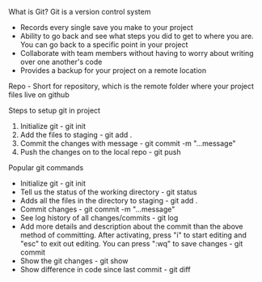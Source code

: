 What is Git?
Git is a version control system

- Records every single save you make to your project
- Ability to go back and see what steps you did to get to where you are. You can go back to a specific point in your project
- Collaborate with team members without having to worry about writing over one another's code
- Provides a backup for your project on a remote location

Repo - Short for repository, which is the remote folder where your project files live on github

Steps to setup git in project

1. Initialize git - git init
2. Add the files to staging - git add .
3. Commit the changes with message - git commit -m "...message"
4. Push the changes on to the local repo - git push

Popular git commands

- Initialize git - git init
- Tell us the status of the working directory - git status
- Adds all the files in the directory to staging - git add .
- Commit changes - git commit -m "...message"
- See log history of all changes/commits - git log
- Add more details and description about the commit than the above method of committing. After activating, press "i" to start editing and "esc" to exit out editing. You can press ":wq" to save changes - git commit
- Show the git changes - git show
- Show difference in code since last commit - git diff
